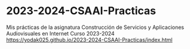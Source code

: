 # 2023-2024-CSAAI-Practicas
Mis prácticas de la asignatura Construcción de Servicios y Aplicaciones Audiovisuales en Internet Curso 2023-2024
https://yodak025.github.io/2023-2024-CSAAI-Practicas/index.html
